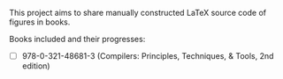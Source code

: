 This project aims to share manually constructed LaTeX source code of figures in books.

Books included and their progresses:

- [ ] 978-0-321-48681-3 (Compilers: Principles, Techniques, & Tools, 2nd edition)

